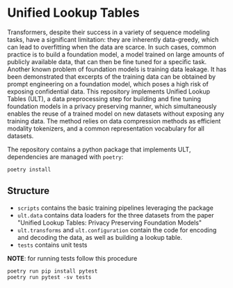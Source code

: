 # Unified Lookup Tables

Transformers, despite their success in a variety of sequence modeling tasks, have a significant limitation: they are inherently data-greedy, which can lead to overfitting when the data are scarce.
In such cases, common practice is to build a foundation model, a model trained on large amounts of publicly available data, that can then be fine tuned for a specific task. Another known problem of foundation models is training data leakage.
It has been demonstrated that excerpts of the training data can be obtained by prompt engineering on a foundation model, which poses a high risk of exposing confidential data.
This repository implements Unified Lookup Tables (ULT), a data preprocessing step for building and fine tuning foundation models in a privacy preserving manner, which simultaneously enables the reuse of a trained model on new datasets without exposing any training data.
The method relies on data compression methods as efficient modality tokenizers, and a common representation vocabulary for all datasets.

The repository contains a python package that implements ULT, dependencies are managed with `poetry`:

```console
poetry install
```

## Structure

- `scripts` contains the basic training pipelines leveraging the package
- `ult.data` contains data loaders for the three datasets from the paper "Unified Lookup Tables: Privacy Preserving Foundation Models"
- `ult.transforms` and `ult.configuration` contain the code for encoding and decoding the data, as well as building a lookup table.
- `tests` contains unit tests

**NOTE**: for running tests follow this procedure

```console
poetry run pip install pytest
poetry run pytest -sv tests
```
